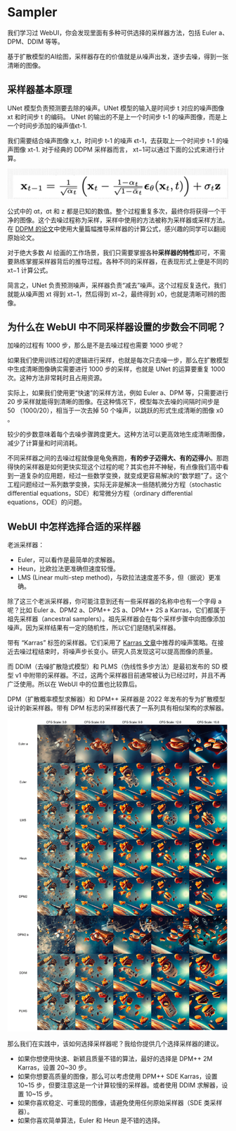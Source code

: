 # Sampler
我们学习过 WebUI，你会发现里面有多种可供选择的采样器方法，包括 Euler a、DPM、DDIM 等等。

基于扩散模型的AI绘图，采样器存在的价值就是从噪声出发，逐步去噪，得到一张清晰的图像。


## 采样器基本原理
UNet 模型负责预测要去除的噪声。UNet 模型的输入是时间步 t 对应的噪声图像 xt 和时间步 t 的编码。
UNet 的输出的不是上一个时间步 t-1 的噪声图像，而是上一个时间步添加的噪声值ϵt-1.

我们需要结合噪声图像 x_t，时间步 t-1 的噪声 ϵt-1，去获取上一个时间步 t-1 的噪声图像 xt-1.
对于经典的 DDPM 采样器而言， xt−1​ 可以通过下面的公式来进行计算。

<img src="./images/DDPM Sampler.png" />

公式中的 αt​，σt​ 和 z 都是已知的数值。整个过程重复多次，最终你将获得一个干净的图像。这个去噪过程称为采样，采样中使用的方法被称为采样器或采样方法。在 [DDPM 的论文](https://arxiv.org/abs/2006.11239)中使用大量篇幅推导采样器的计算公式，感兴趣的同学可以翻阅原始论文。

对于绝大多数 AI 绘画的工作场景，我们只需要掌握各种**采样器的特性**即可，不需要熟练掌握采样器背后的推导过程。各种不同的采样器，在表现形式上便是不同的 xt−1​ 计算公式。

简言之，UNet 负责预测噪声，采样器负责“减去”噪声。这个过程反复迭代，我们就能从噪声图 xt​ 得到 xt−1​，然后得到 xt−2​，最终得到 x0​，也就是清晰可辨的图像。

## 为什么在 WebUI 中不同采样器设置的步数会不同呢？
加噪的过程有 1000 步，那么是不是去噪过程也需要 1000 步呢？

如果我们使用训练过程的逻辑进行采样，也就是每次只去噪一步，那么在扩散模型中生成清晰图像确实需要进行 1000 步的采样，也就是 UNet 的运算要重复 1000 次。这种方法非常耗时且占用资源。

实际上，如果我们使用更“快速”的采样方法，例如 Euler a、DPM 等，只需要进行 20 步采样就能得到清晰的图像。在这种情况下，模型每次去噪的间隔时间步是 50 （1000/20），相当于一次去掉 50 个噪声，以跳跃的形式生成清晰的图像 x0​。

较少的步数意味着每个去噪步骤跨度更大。这种方法可以更高效地生成清晰图像，减少了计算量和时间消耗。

不同采样器之间的去噪过程就像是龟兔赛跑，**有的步子迈得大、有的迈得小**。那跑得快的采样器是如何更快实现这个过程的呢？其实也并不神秘，有点像我们高中看到一道复杂的应用题，经过一些数学变换，就变成更容易解决的“数学题”了。这个工程问题经过一系列数学变换，实际无非是解决一些随机微分方程（stochastic differential equations，SDE）和常微分方程（ordinary differential equations，ODE）的问题。

## WebUI 中怎样选择合适的采样器
老派采样器：
- Euler，可以看作是最简单的求解器。
- Heun，比欧拉法更准确但速度较慢。
- LMS (Linear multi-step method)，与欧拉法速度差不多，但（据说）更准确。

除了这三个老派采样器，你可能注意到还有一些采样器的名称中也有一个字母 a 呢？比如 Euler a、DPM2 a、DPM++ 2S a、DPM++ 2S a Karras，它们都属于祖先采样器（ancestral samplers）。祖先采样器会在每个采样步骤中向图像添加噪声。因为采样结果有一定的随机性，所以它们是随机采样器。

带有 “Karras” 标签的采样器。它们采用了 [Karras 文章](https://arxiv.org/abs/2206.00364)中推荐的噪声策略。在接近去噪过程结束时，将噪声步长变小。研究人员发现这可以提高图像的质量。

而 DDIM（去噪扩散隐式模型）和 PLMS（伪线性多步方法）是最初发布的 SD 模型 v1 中附带的采样器。不过，这两个采样器目前通常被认为已经过时，并且不再广泛使用。所以在 WebUI 中的位置也比较靠后。

DPM（扩散概率模型求解器）和 DPM++ 采样器是 2022 年发布的专为扩散模型设计的新采样器。带有 DPM 标志的采样器代表了一系列具有相似架构的求解器。

<img src="./images/sampler difference example1.webp" />

那么我们在实践中，该如何选择采样器呢？我给你提供几个选择采样器的建议。
- 如果你想使用快速、新颖且质量不错的算法，最好的选择是 DPM++ 2M Karras，设置 20~30 步。
- 如果你想要高质量的图像，那么可以考虑使用 DPM++ SDE Karras，设置 10~15 步，但要注意这是一个计算较慢的采样器。或者使用 DDIM 求解器，设置 10~15 步。
- 如果你喜欢稳定、可重现的图像，请避免使用任何原始采样器（SDE 类采样器）。
- 如果你喜欢简单算法，Euler 和 Heun 是不错的选择。